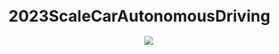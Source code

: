 # 2023ScaleCarAutonomousDriving

<p align="center">
  <img src="![thumb-6dcf8d9ef415ca7a8a3f696a95757a96_1687323399_5661_1000x1414](https://github.com/KMUTeamAES/2023ScaleCarAutonomousDriving/assets/83167302/09baef60-665e-46a2-8431-e568f3aa4514)
">
</p>
